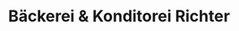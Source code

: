 ---
title: "Bäckerei & Konditorei Richter"
url: /gommern/baeckerei-und-konditorei-richter/
shop: Bäckerei
---